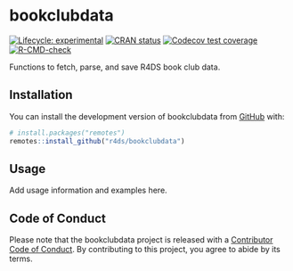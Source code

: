 
<!-- README.md is generated from README.Rmd. Please edit that file -->

# bookclubdata

<!-- badges: start -->

[![Lifecycle:
experimental](https://img.shields.io/badge/lifecycle-experimental-orange.svg)](https://lifecycle.r-lib.org/articles/stages.html#experimental)
[![CRAN
status](https://www.r-pkg.org/badges/version/bookclubdata)](https://CRAN.R-project.org/package=bookclubdata)
[![Codecov test
coverage](https://codecov.io/gh/r4ds/bookclubdata/branch/main/graph/badge.svg)](https://app.codecov.io/gh/r4ds/bookclubdata?branch=main)
[![R-CMD-check](https://github.com/r4ds/bookclubdata/actions/workflows/R-CMD-check.yaml/badge.svg)](https://github.com/r4ds/bookclubdata/actions/workflows/R-CMD-check.yaml)
<!-- badges: end -->

Functions to fetch, parse, and save R4DS book club data.

## Installation

You can install the development version of bookclubdata from
[GitHub](https://github.com/) with:

``` r
# install.packages("remotes")
remotes::install_github("r4ds/bookclubdata")
```

## Usage

Add usage information and examples here.

## Code of Conduct

Please note that the bookclubdata project is released with a
[Contributor Code of
Conduct](https://r4ds.github.io/bookclubdata/CODE_OF_CONDUCT.html). By
contributing to this project, you agree to abide by its terms.
